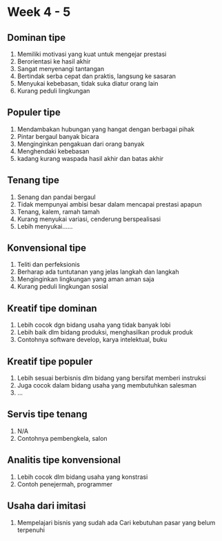 # Week 4 - 5

## Dominan tipe

1. Memiliki motivasi yang kuat untuk mengejar prestasi 
2. Berorientasi ke hasil akhir
3. Sangat menyenangi tantangan
4. Bertindak serba cepat dan praktis, langsung ke sasaran
5. Menyukai kebebasan, tidak suka diatur orang lain
6. Kurang peduli lingkungan

## Populer tipe

1. Mendambakan hubungan yang hangat dengan berbagai pihak
2. Pintar bergaul banyak bicara
3. Menginginkan pengakuan dari orang banyak
4. Menghendaki kebebasan
5. kadang kurang waspada hasil akhir dan batas akhir



## Tenang tipe

1. Senang dan pandai bergaul
2. Tidak mempunyai ambisi besar dalam mencapai prestasi apapun
3. Tenang, kalem, ramah tamah
4. Kurang menyukai variasi, cenderung berspealisasi
5. Lebih menyukai......

## Konvensional tipe

1. Teliti dan perfeksionis
2. Berharap ada tuntutanan yang jelas langkah dan langkah
3. Menginginkan lingkungan yang aman aman  saja
4. Kurang peduli lingkungan sosial

## Kreatif tipe dominan

1. Lebih cocok dgn bidang usaha yang tidak banyak lobi
2. Lebih baik dlm bidang produksi, menghasilkan produk produk 
3. Contohnya software develop, karya intelektual, buku

## Kreatif tipe populer
1. Lebih sesuai berbisnis dlm bidang yang bersifat memberi instruksi
2. Juga cocok dalam bidang usaha yang membutuhkan salesman
3. ...

## Servis tipe tenang
1. N/A 
2. Contohnya pembengkela, salon

## Analitis tipe konvensional
1. Lebih cocok dlm bidang usaha yang konstrasi
2. Contoh penejermah, programmer


## Usaha dari imitasi
1. Mempelajari bisnis yang sudah ada 
Cari kebutuhan pasar yang belum terpenuhi
